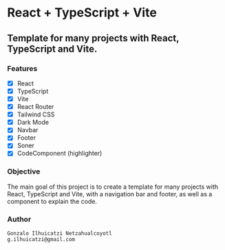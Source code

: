 # React + TypeScript + Vite

## Template for many projects with React, TypeScript and Vite.

### Features

- [x] React
- [x] TypeScript
- [x] Vite
- [x] React Router
- [x] Tailwind CSS
- [x] Dark Mode
- [x] Navbar
- [x] Footer
- [x] Soner
- [x] CodeComponent (highlighter)

### Objective

The main goal of this project is to create a template for many projects with React, TypeScript and Vite, with a navigation bar and footer, as well as a component to explain the code.


### Author
    Gonzalo Ilhuicatzi Netzahualcoyotl
    g.ilhuicatzi@gmail.com
